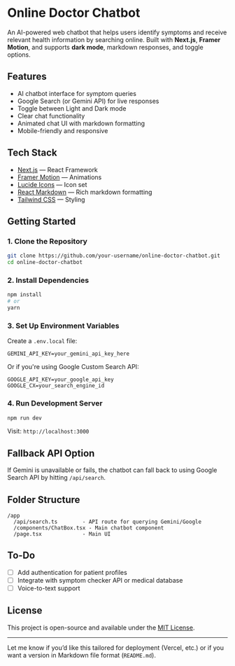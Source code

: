 #  Online Doctor Chatbot

An AI-powered web chatbot that helps users identify symptoms and receive relevant health information by searching online. Built with **Next.js**, **Framer Motion**, and supports **dark mode**, markdown responses, and toggle options.

## Features

*  AI chatbot interface for symptom queries
*  Google Search (or Gemini API) for live responses
*  Toggle between Light and Dark mode
*  Clear chat functionality
*  Animated chat UI with markdown formatting
*  Mobile-friendly and responsive

##  Tech Stack

* [Next.js](https://nextjs.org/) — React Framework
* [Framer Motion](https://www.framer.com/motion/) — Animations
* [Lucide Icons](https://lucide.dev/) — Icon set
* [React Markdown](https://github.com/remarkjs/react-markdown) — Rich markdown formatting
* [Tailwind CSS](https://tailwindcss.com/) — Styling

##  Getting Started

### 1. Clone the Repository

```bash
git clone https://github.com/your-username/online-doctor-chatbot.git
cd online-doctor-chatbot
```

### 2. Install Dependencies

```bash
npm install
# or
yarn
```

### 3. Set Up Environment Variables

Create a `.env.local` file:

```
GEMINI_API_KEY=your_gemini_api_key_here
```

Or if you're using Google Custom Search API:

```
GOOGLE_API_KEY=your_google_api_key
GOOGLE_CX=your_search_engine_id
```

### 4. Run Development Server

```bash
npm run dev
```

Visit: `http://localhost:3000`

## Fallback API Option

If Gemini is unavailable or fails, the chatbot can fall back to using Google Search API by hitting `/api/search`.

## Folder Structure

```
/app
  /api/search.ts        - API route for querying Gemini/Google
  /components/ChatBox.tsx - Main chatbot component
  /page.tsx             - Main UI
```

##  To-Do

* [ ] Add authentication for patient profiles
* [ ] Integrate with symptom checker API or medical database
* [ ] Voice-to-text support

##  License

This project is open-source and available under the [MIT License](LICENSE).

---

Let me know if you’d like this tailored for deployment (Vercel, etc.) or if you want a version in Markdown file format (`README.md`).
